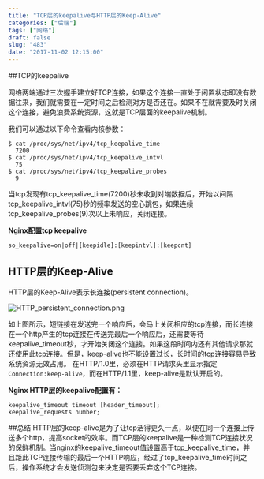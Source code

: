 ```yaml
---
title: "TCP层的keepalive与HTTP层的Keep-Alive"
categories: ["后端"]
tags: ["网络"]
draft: false
slug: "483"
date: "2017-11-02 12:15:00"
---
```


##TCP的keepalive

网络两端通过三次握手建立好TCP连接，如果这个连接一直处于闲置状态即没有数据往来，我们就需要在一定时间之后检测对方是否还在。如果不在就需要及时关闭这个连接，避免浪费系统资源，这就是TCP层面的keepalive机制。

我们可以通过以下命令查看内核参数：
```
$ cat /proc/sys/net/ipv4/tcp_keepalive_time
  7200
$ cat /proc/sys/net/ipv4/tcp_keepalive_intvl
  75
$ cat /proc/sys/net/ipv4/tcp_keepalive_probes
  9
```

当tcp发现有tcp_keepalive_time(7200)秒未收到对端数据后，开始以间隔tcp_keepalive_intvl(75)秒的频率发送的空心跳包，如果连续tcp_keepalive_probes(9)次以上未响应，关闭连接。

**Nginx配置tcp keepalive**
```
so_keepalive=on|off|[keepidle]:[keepintvl]:[keepcnt]
```

## HTTP层的Keep-Alive
HTTP层的Keep-Alive表示长连接(persistent connection)。

![HTTP_persistent_connection.png][1]

如上图所示，短链接在发送完一个响应后，会马上关闭相应的tcp连接，而长连接在一个http产生的tcp连接在传送完最后一个响应后，还需要等待keepalive_timeout秒，才开始关闭这个连接。如果这段时间内还有其他请求那就还使用此tcp连接。但是，keep-alive也不能设置过长，长时间的tcp连接容易导致系统资源无效占用。
在HTTP/1.0里，必须在HTTP请求头里显示指定`Connection:keep-alive`，而在HTTP/1.1里，keep-alive是默认开启的。

**Nginx HTTP层的keepalive配置有：**
```
keepalive_timeout timeout [header_timeout];
keepalive_requests number;
```

##总结
HTTP层的keep-alive是为了让tcp活得更久一点，以便在同一个连接上传送多个http，提高socket的效率。而TCP层的keepalive是一种检测TCP连接状况的保鲜机制。当nginx的keepalive_timeout值设置高于tcp_keepalive_time，并且距此TCP连接传输的最后一个HTTP响应，经过了tcp_keepalive_time时间之后，操作系统才会发送侦测包来决定是否要丢弃这个TCP连接。

  [1]: https://img.zhangchen915.com/2017/11/3010307666.png
